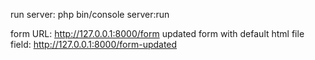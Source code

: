 run server: php bin/console server:run

form URL: http://127.0.0.1:8000/form
updated form with default html file field:
http://127.0.0.1:8000/form-updated